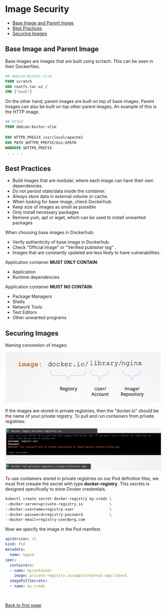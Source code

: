 
# Image Security 

- [Base Image and Parent Image](#base-image-and-parent-image)
- [Best Practices](#best-practices)
- [Securing Images](#securing-images)


## Base Image and Parent Image 

Base images are images that are built using scrtach. This can be seen in their Dockerfiles.

```dockerfile
## debian:buster-slim 
FROM scratch 
ADD rootfs.tar.xz / 
CMD ["bash"]
```

On the other hand, parent images are built on top of base images. Parent Images can also be built on top other parent images, An example of this is the HTTP image.

```dockerfile
## httpd 
FROM debian:buster-slim 

ENV HTTPD_PREGIX /usr/local/apache2 
ENV PATH $HTTPD_PREFIX/bin:$PATH 
WORKDIR $HTTPD_PREFIX 
 . . . .

```

## Best Practices

- Build images that are modular, where each image can have their own dependencies.
- Do not persist state/data inside the container.
- Always store data in external volume or cache.
- When looking for base image, check Dockerhub.
- Keep size of images as small as possible
- Only install necessary packages   
- Remove yum, apt or wget, which can be used to install unwanted packages

When choosing base images in Dockerhub:

- Verify authenticity of base image in Dockerhub.
- Check "Official image" or "Verified publisher tag" .
- Images that are constantly updated are less likely to have vulnerabilities.

Application container **MUST ONLY CONTAIN**:

- Application
- Runtime dependencies 

Application container **MUST NO CONTAIN**:

- Package Managers 
- Shells
- Network Tools 
- Text Editors 
- Other unwanted programs 
  
## Securing Images 

Naming convention of images:

<p align=center>
<img width=500 src="../../Images/naming-convention-of-images.png">
</p>

If the images are stored in private registries, then the "docker.io" should be the name of your private registry. To pull and run containers from private registries:

![](../../Images/running-containers-from-private-registry.png)

To use containers stored in private registries on our Pod definition files, we must first creaate the secret with type **docker-registry**. This secrets is designed specifically to store Docker credentials.

```bash
kubectl create secret docker-registry my-creds \
--docker-server=private-registry.io            \
--docker-username=registry-user                \
--docker-password=registry-password            \ 
--docker-email=registry-user@org.com             
``` 

Now we specify the image in the Pod manifest.

```yaml
apiVersion: v1
kind: Pod
metadata:
  name: mypod
spec:
  containers:
  - name: mycontainer
    image: private-registry.io/apps/internal-app:latest
  imagePullSecrets:
  - name: my-creds
```




<br>

[Back to first page](../../README.md#kubernetes-security)
